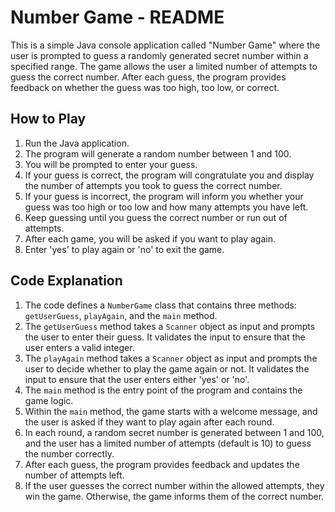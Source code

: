 # Number Game - README

This is a simple Java console application called "Number Game" where the user is prompted to guess a randomly generated secret number within a specified range. The game allows the user a limited number of attempts to guess the correct number. After each guess, the program provides feedback on whether the guess was too high, too low, or correct.

## How to Play

1. Run the Java application.
2. The program will generate a random number between 1 and 100.
3. You will be prompted to enter your guess.
4. If your guess is correct, the program will congratulate you and display the number of attempts you took to guess the correct number.
5. If your guess is incorrect, the program will inform you whether your guess was too high or too low and how many attempts you have left.
6. Keep guessing until you guess the correct number or run out of attempts.
7. After each game, you will be asked if you want to play again.
8. Enter 'yes' to play again or 'no' to exit the game.

## Code Explanation

1. The code defines a `NumberGame` class that contains three methods: `getUserGuess`, `playAgain`, and the `main` method.
2. The `getUserGuess` method takes a `Scanner` object as input and prompts the user to enter their guess. It validates the input to ensure that the user enters a valid integer.
3. The `playAgain` method takes a `Scanner` object as input and prompts the user to decide whether to play the game again or not. It validates the input to ensure that the user enters either 'yes' or 'no'.
4. The `main` method is the entry point of the program and contains the game logic.
5. Within the `main` method, the game starts with a welcome message, and the user is asked if they want to play again after each round.
6. In each round, a random secret number is generated between 1 and 100, and the user has a limited number of attempts (default is 10) to guess the number correctly.
7. After each guess, the program provides feedback and updates the number of attempts left.
8. If the user guesses the correct number within the allowed attempts, they win the game. Otherwise, the game informs them of the correct number.